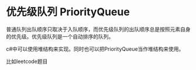 # 优先级队列 PriorityQueue

普通队列出队顺序只取决于入队顺序，而优先级队列的出队顺序总是按照元素自身的优先级。优先级队列是一个自动排序的队列。

c#中可以使用堆结构来实现。同时也可以把PriorityQueue当作堆结构来使用。

比如leetcode题目

